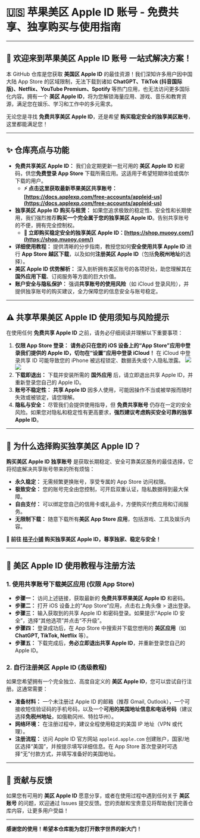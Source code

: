 # 🇺🇸 苹果美区 Apple ID 账号 - 免费共享、独享购买与使用指南

---

## 🚀 欢迎来到苹果美区 Apple ID 账号 一站式解决方案！

本 GitHub 仓库是您获取 **美国区 Apple ID** 的最佳资源！我们深知许多用户因中国大陆 App Store 的区域限制，无法下载到诸如 **ChatGPT、TikTok (抖音国际版)、Netflix、YouTube Premium、Spotify** 等热门应用，也无法访问更多国际化内容。拥有一个 **美区 Apple ID**，将为您解锁海量应用、游戏、音乐和教育资源，满足您在娱乐、学习和工作中的多元需求。

无论您是寻找 **免费共享美区 Apple ID**，还是希望 **购买稳定安全的独享美区账号**，这里都能满足您！

---

## ✨ 仓库亮点与功能

*   **免费共享美区 Apple ID：** 我们会定期更新一批可用的 **美区 Apple ID** 和密码，供您**免费登录 App Store** 下载所需应用。这适用于希望短期体验或偶尔下载的用户。
    *   **⚡️ 点击这里获取最新苹果美区共享账号：[https://docs.applexp.com/free-accounts/appleid-us](https://docs.applexp.com/free-accounts/appleid-us)**
*   **独享美区 Apple ID 购买与租赁：** 如果您追求极致的稳定性、安全性和长期使用，我们强烈推荐**购买一个完全属于您的独享美区 Apple ID**。告别共享账号的不便，拥有完全控制权。
    *   **🚀 立即购买稳定安全的独享美区 Apple ID：[https://shop.muooy.com/](https://shop.muooy.com/)**
*   **详细使用教程：** 提供清晰的分步指南，教授您如何**安全使用共享 Apple ID** 进行 **App Store 越区下载**，以及如何**注册美区 Apple ID**（包括**免税州地址**的选择）。
*   **美区 Apple ID 优势解析：** 深入剖析拥有美区账号的各项好处，助您理解其在**国外应用下载**、订阅服务等方面的巨大价值。
*   **账户安全与隐私保护：** 强调**共享账号的使用风险**（如 iCloud 登录风险），并提供独享账号的购买建议，全力保障您的信息安全与账号稳定。

---

## ⚠️ 共享苹果美区 Apple ID 使用须知与风险提示

在使用任何 **免费共享 Apple ID** 之前，请务必仔细阅读并理解以下重要事项：

1.  **仅限 App Store 登录：**
    **请务必只在您的 iOS 设备上的“App Store”应用中登录我们提供的 Apple ID，切勿在“设置”应用中登录 iCloud！** 在 iCloud 中登录共享 ID 可能导致您的 iPhone 被远程锁定、数据丢失或个人隐私泄露。
    ![](https://img.muooy.com/img/1/2025/06/28/685f892965b5b.webp)
    ![](https://img.muooy.com/img/1/2025/06/28/685f89745aa16.webp)
2.  **下载即退出：** 下载并安装所需的 **国外应用** 后，请立即退出共享 Apple ID，并重新登录您自己的 Apple ID。
3.  **账号不稳定性：** **共享 Apple ID** 因多人使用，可能因操作不当或被举报而随时失效或被锁定，请您理解。
4.  **隐私与安全：** 尽管我们会提供使用指导，但 **免费共享账号** 仍存在一定的安全风险。如果您对隐私和稳定性有更高要求，**强烈建议考虑购买安全可靠的独享 Apple ID**。

---

## 💎 为什么选择购买独享美区 Apple ID？

**购买美区 Apple ID 独享账号** 是获取长期稳定、安全可靠美区服务的最佳选择，它将彻底解决共享账号带来的所有烦恼：

*   **永久稳定：** 无需频繁更换账号，享受专属的 App Store 访问权限。
*   **极致安全：** 您的账号完全由您控制，可开启双重认证，隐私数据得到最大保障。
*   **自由支付：** 可以绑定您自己的信用卡或礼品卡，方便购买付费应用和订阅服务。
*   **无限制下载：** 随意下载所有**美区 App Store 应用**，包括游戏、工具及娱乐内容。

**🚀 前往 [桔子小铺](https://shop.muooy.com/) 购买独享美区 Apple ID，尊享独家、稳定与安全！**

---

## 📖 美区 Apple ID 使用教程与注册方法

### 1. 使用共享账号下载美区应用 (仅限 App Store)

*   **步骤一：** 访问上述链接，获取最新的 **免费共享苹果美区 Apple ID** 和密码。
*   **步骤二：** 打开 iOS 设备上的“App Store”应用，点击右上角头像 > 退出登录。
*   **步骤三：** 输入获取到的共享 Apple ID 和密码登录。如果提示“Apple ID 安全”，选择“其他选项”并点击“不升级”。
*   **步骤四：** 登录成功后，在 App Store 中搜索并下载您想用的 **美区应用**（如 **ChatGPT, TikTok, Netflix** 等）。
*   **步骤五：** 下载完成后，**务必立即退出共享 Apple ID**，并重新登录您自己的 Apple ID。

### 2. 自行注册美区 Apple ID (高级教程)

如果您希望拥有一个完全独立、高度自定义的 **美区 Apple ID**，您可以尝试自行注册。这通常需要：

*   **准备材料：** 一个未注册过 Apple ID 的邮箱（推荐 Gmail, Outlook），一个可接收短信验证码的手机号码，以及一个**可用的美国地址信息和电话号码**（建议选择**免税州地址**，如俄勒冈州、特拉华州）。
*   **网络环境：** 在注册过程中，建议全程使用稳定的美国 IP 地址（VPN 或代理）。
*   **注册流程：** 访问 Apple ID 官方网站 `appleid.apple.com` 创建账户，国家/地区选择“美国”，并按提示填写详细信息。在 App Store 首次登录时可选择“无”付款方式，并填写准备好的美国地址。

---

## 🤝 贡献与反馈

如果您有可用的 **美区 Apple ID** 愿意分享，或者在使用过程中遇到任何关于 **美区账号** 的问题，欢迎通过 Issues 提交反馈。您的贡献和宝贵意见将帮助我们完善仓库内容，让更多用户受益！

---

**感谢您的使用！希望本仓库能为您打开数字世界的新大门！**
